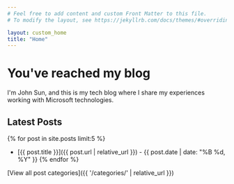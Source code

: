 ```yaml
---
# Feel free to add content and custom Front Matter to this file.
# To modify the layout, see https://jekyllrb.com/docs/themes/#overriding-theme-defaults

layout: custom_home
title: "Home"
---
```


# You've reached my blog

I'm John Sun, and this is my tech blog where I share my experiences working with Microsoft technologies.

## Latest Posts

{% for post in site.posts limit:5 %}
- [{{ post.title }}]({{ post.url | relative_url }}) - {{ post.date | date: "%B %d, %Y" }}
{% endfor %}

[View all post categories]({{ '/categories/' | relative_url }})
